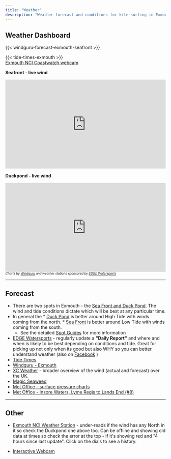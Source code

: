 ```yaml
---
title: "Weather"
description: "Weather forecast and conditions for kite-surfing in Exmouth (Duck Pond and Seafront)"
---
```


## Weather Dashboard

{{< windguru-forecast-exmouth-seafront >}}

<!-- TODO - some explanation of springs/neaps, high/low tides and what it means for us -->

<div class="row">
    <div class="col-lg-4 col-sm-12 text-center">
        {{< tide-times-exmouth >}}
    </div>
    <div class="col-lg-8 col-sm-12 text-center align-self-center">
        <div class="video-container text-center mt-2">
            <a href="https://exmouthcoastwatch.co.uk/webcam/" target="_blank" rel="noopener noreferrer">
                Exmouth NCI Coastwatch webcam
                <i class="fa fa-video-camera ml-2" style="font-size:200%" aria-hidden="true"></i>
            </a>
        </div>
        <!-- <div class="pt-3 pb-3">
            <button type="button" class="btn btn-danger" data-toggle="modal" data-target="#seafrontWarningModal">
                <i class="fa fa-exclamation-triangle" aria-hidden="true"></i> &nbsp; 
                <strong>Seafront Warning</strong>
                &nbsp; <i class="fa fa-exclamation-triangle" aria-hidden="true"></i>
            </button>
        </div> -->
    </div>
</div>

<style>
.windguru-container {
    overflow: hidden;
    position: relative;
    width:100%;
}
.windguru-container iframe {    
    top: 0;
    left: 0;
    width: 100%;
    height: 280px;
}
</style>

<!-- No widget for weather station, so just show in iFrame 

l = sponsor logo
n = spot name
g = graph
c = readings at bottom
height = 395 for all
       = 315 for g,c
-->

<!-- <div class="text-danger m-3"><strong>WARNING</strong> - Currently the Seafront weather station is stuck showing S wind direction and the Duckpond station is out of order. See <strong><a href="https://exmouthcoastwatch.co.uk/weather/" target="_blank" rel="noopener noreferrer">NCI Weather Station</a></strong></div> -->

<p class="mb-0"><strong>Seafront - live wind</strong></p>
<div class="windguru-container text-center">
<iframe src="https://www.windguru.cz/wglive-iframe.php?s=2395&wj=knots&tj=c&m=3&gsize=200&msize=200&show=g,c" frameborder="0"></iframe>
</div>
<p  class="mb-0"><strong>Duckpond - live wind</strong></p>
<div class="windguru-container text-center">
<iframe src="https://www.windguru.cz/wglive-iframe.php?s=1882&wj=knots&tj=c&m=3&gsize=200&msize=200&show=g,c" frameborder="0"></iframe>
<caption><em style="font-size:70%">Charts by <a href="https://www.windguru.cz/47887" target="_blank">Windguru</a> and weather stations sponsored by <a href="https://www.edgewatersports.com/" target="_blank">EDGE Watersports</a></em></caption>
</div>
    

<hr>

## Forecast
* There are two spots in Exmouth - the [Sea Front and Duck Pond](/spot-guide/). The wind and tide conditions dictate which will be best at any particular time.
* In general the
      * [Duck Pond](/spot-guide/duck-pond/) is better around High Tide with winds coming from the north.
      * [Sea Front](/spot-guide/seafront/) is better around Low Tide  with winds coming from the south.
   * See the detailed <a href="/spot-guide/">Spot Guides</a> for more information
* [EDGE Watersports](https://www.edgewatersports.com/live-conditions/) - regularly  update a <strong>"Daily Report"</strong> and where and when is likely to be best depending on conditions and tide. Great for picking up not only when its good but also WHY so you can better understand weather (also on [Facebook](https://www.facebook.com/edgewatersports) )
* [Tide Times](https://www.tidetimes.org.uk/exmouth-dock-tide-times)   
* [Windguru - Exmouth](https://www.windguru.cz/47887)
* [XC Weather](https://www.xcweather.co.uk/) - broader overview of the wind (actual and forecast) over the UK.
* [Magic Seaweed](https://magicseaweed.com/Exmouth-Surf-Report/164/)
* [Met Office - surface pressure charts](https://www.metoffice.gov.uk/weather/maps-and-charts/surface-pressure/)
* [Met Office - Insore Waters, Lyme Regis to Lands End (#8)](https://www.metoffice.gov.uk/weather/specialist-forecasts/coast-and-sea/inshore-waters-forecast#area8)

<hr>

## Other

* [Exmouth NCI Weather Station](https://exmouthcoastwatch.co.uk/weather/) - under-reads if the wind has any North in it so check the Duckpond one above too. Can be offline and showing old data at times so check the error at the top - if it's showing red and "4 hours since last update". Click on the dials to see a history.

* [Interactive Webcam](http://www.exmouthcam.co.uk/webcam/)

<!-- Navigation Channel warning modal -->
<!-- <div class="modal fade" id="seafrontWarningModal" tabindex="-1" role="dialog" aria-labelledby="seafrontWarningModalLabel" aria-hidden="true" data-backdrop="static">
  <div class="modal-dialog modal-lg" role="document">
    <div class="modal-content">      
      <div class="modal-body">
<div>

**The Harbour Master has received complaints from boaters and skippers of larger vessels about Kitesurfers getting too close and/or hindering vessels transiting the navigation channel.**

_(The navigation channel starts at the safe water mark out to sea and runs along the sea front and up into the estuary)._


On a busy summer day it can be intimidating for skippers trying to transit the channel when faced with a large number of kitesurfers (or a large number of any vessels for that matter) and they may have no idea of your intentions or even if you've seen them. **You may know that you're going nowhere near them, but they may not know that.**

To keep good relations please remember
* KEEP WELL CLEAR of the swimming area (between the flags)
* The seafront navigation channel is only suitable for experienced kitesurfers.
* Keep an eye out to windward so you are not surprised at a vessel sneaking up behind you.
* Kitesurfers must keep out of the way of larger and less manoeuvrable vessels as if they are "Restricted in their room to manoeuvre" then that trumps any "Power v Sail" or "Starboard Tack" in the right of way stakes.
* We can turn on a dime and need only a few inches of water so just be nice and give everyone a bit of room.
* Don't pass close in front of a vessel even if you think you will clear it. What if you fall or drop the kite?
* If you are passing to stern then don't cut it too close. Sure that wake looks tempting to launch off but if you cut it too close all the skipper sees is a kitesurfer hurtling directly towards them.
* **How about signal that you've seen a vessel with a friendly wave then take a short tack or two to give them plenty of room - it's the nice thing to do.**

Please see the [spot guide](/spot-guide/seafront/) and [code of conduct](/code-of-conduct/) for more details <LINK>
</div>
      </div>
      <div class="modal-footer">
        <button type="button" class="btn btn-success mx-auto" data-dismiss="modal">OK, I will play nice - show me the Weather!</button>        
      </div>
    </div>
  </div>
</div> -->

<!-- Show warning on page load but just once  -->
<!-- <script>
    window.addEventListener("DOMContentLoaded",function() {
        const warningKey = "warnSeafrontOnce";
         if (!document.cookie.split('; ').find(row => row.startsWith(warningKey))) {            
            document.cookie = warningKey + "=true; expires=Fri, 31 Dec 9999 23:59:59 GMT; Secure";
            $('#seafrontWarningModal').modal()   
        }        
    });
</script> -->
